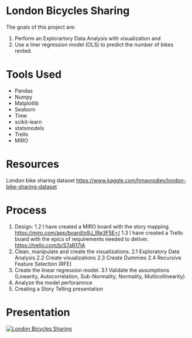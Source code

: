 # London Bicycles Sharing
The goals of this project are:
1. Perform an Explorartory Data Analysis with visualization and 
2. Use a liner regression model (OLS) to predict the number of bikes rented.

# Tools Used
* Pandas
* Numpy
* Matplotlib
* Seaborn
* Time
* scikit-learn
* statsmodels
* Trello 
* MIRO

# Resources
London bike sharing dataset
https://www.kaggle.com/hmavrodiev/london-bike-sharing-dataset

# Process
1. Design: 
  1.2 I have created a MIRO board with the story mapping. https://miro.com/app/board/o9J_lRe3F5E=/
  1.3 I have created a Trello board with the epics of requirements needed to deliver. https://trello.com/b/S7aR17IA 
2. Clean, manipulate and create the visualizations. 
  2.1 Exploratory Data Analysis
  2.2 Create visualizations
  2.3 Create Dummies
  2.4 Recursive Feature Selection (RFE)
3. Create the linear regression model. 
  3.1 Validate the assumptions (Linearity, Autocorrelation, Sub-Normality, Normality, Multicollinearity)
4. Analyze the model perforamnce
5. Creating a Story Telling presentation 


# Presentation

[![London Bicycles Sharing]()]()
